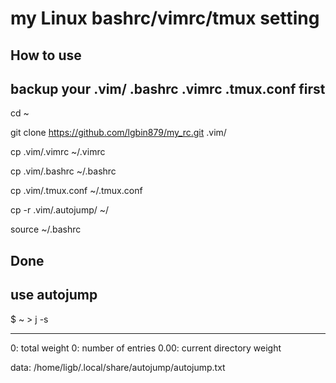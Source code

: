 # my Linux bashrc/vimrc/tmux setting

## How to use
## backup your .vim/ .bashrc .vimrc .tmux.conf first

cd ~

git clone https://github.com/lgbin879/my_rc.git .vim/

cp .vim/.vimrc ~/.vimrc

cp .vim/.bashrc ~/.bashrc

cp .vim/.tmux.conf ~/.tmux.conf

cp -r .vim/.autojump/ ~/

source ~/.bashrc

## Done

## use autojump
$ ~ > j -s
________________________________________

0:       total weight
0:       number of entries
0.00:    current directory weight

data:    /home/ligb/.local/share/autojump/autojump.txt
